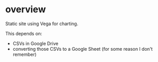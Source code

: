 # overview

Static site using Vega for charting.

This depends on:

* CSVs in Google Drive
* converting those CSVs to a Google Sheet (for some reason I don't remember)

